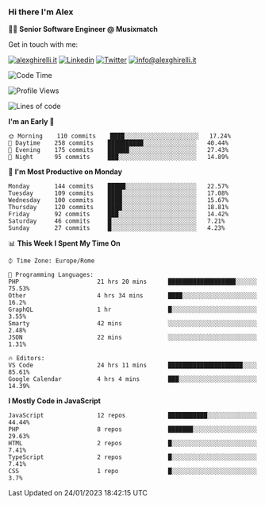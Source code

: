 ### Hi there I'm Alex

👨‍💻 __Senior Software Engineer @ Musixmatch__

Get in touch with me:

[![alexghirelli.it](https://img.shields.io/static/v1?label=alexghirelli.it&message=%20&color=red&logo=&style=flat-square&logoColor=white)](https://www.alexghirelli.it/)
[![Linkedin](https://img.shields.io/static/v1?label=Linkedin&message=%20&color=blue&logo=Linkedin&style=flat-square&logoColor=white)](https://linkedin.com/in/alexghirelli)
[![Twitter](https://img.shields.io/static/v1?label=Twitter&message=%20&color=blue&logo=Twitter&style=flat-square&logoColor=white)](https://twitter.com/alexGhirelli)
[![info@alexghirelli.it](https://img.shields.io/static/v1?label=info@alexghirelli.it&message=%20&color=red&logo=gmail&style=flat-square&logoColor=white)](mailto:info@alexghirelli.it)

<!--START_SECTION:waka-->
![Code Time](http://img.shields.io/badge/Code%20Time-7%2C300%20hrs%2025%20mins-blue)

![Profile Views](http://img.shields.io/badge/Profile%20Views-5-blue)

![Lines of code](https://img.shields.io/badge/From%20Hello%20World%20I%27ve%20Written-813%20Thousand%20lines%20of%20code-blue)

**I'm an Early 🐤** 

```text
🌞 Morning    110 commits    ████░░░░░░░░░░░░░░░░░░░░░   17.24% 
🌆 Daytime    258 commits    ██████████░░░░░░░░░░░░░░░   40.44% 
🌃 Evening    175 commits    ██████░░░░░░░░░░░░░░░░░░░   27.43% 
🌙 Night      95 commits     ███░░░░░░░░░░░░░░░░░░░░░░   14.89%

```
📅 **I'm Most Productive on Monday** 

```text
Monday       144 commits    █████░░░░░░░░░░░░░░░░░░░░   22.57% 
Tuesday      109 commits    ████░░░░░░░░░░░░░░░░░░░░░   17.08% 
Wednesday    100 commits    ████░░░░░░░░░░░░░░░░░░░░░   15.67% 
Thursday     120 commits    ████░░░░░░░░░░░░░░░░░░░░░   18.81% 
Friday       92 commits     ███░░░░░░░░░░░░░░░░░░░░░░   14.42% 
Saturday     46 commits     █░░░░░░░░░░░░░░░░░░░░░░░░   7.21% 
Sunday       27 commits     █░░░░░░░░░░░░░░░░░░░░░░░░   4.23%

```


📊 **This Week I Spent My Time On** 

```text
⌚︎ Time Zone: Europe/Rome

💬 Programming Languages: 
PHP                      21 hrs 20 mins      ███████████████████░░░░░░   75.53% 
Other                    4 hrs 34 mins       ████░░░░░░░░░░░░░░░░░░░░░   16.2% 
GraphQL                  1 hr                █░░░░░░░░░░░░░░░░░░░░░░░░   3.55% 
Smarty                   42 mins             ░░░░░░░░░░░░░░░░░░░░░░░░░   2.48% 
JSON                     22 mins             ░░░░░░░░░░░░░░░░░░░░░░░░░   1.31%

🔥 Editors: 
VS Code                  24 hrs 11 mins      █████████████████████░░░░   85.61% 
Google Calendar          4 hrs 4 mins        ███░░░░░░░░░░░░░░░░░░░░░░   14.39%

```

**I Mostly Code in JavaScript** 

```text
JavaScript               12 repos            ███████████░░░░░░░░░░░░░░   44.44% 
PHP                      8 repos             ███████░░░░░░░░░░░░░░░░░░   29.63% 
HTML                     2 repos             █░░░░░░░░░░░░░░░░░░░░░░░░   7.41% 
TypeScript               2 repos             █░░░░░░░░░░░░░░░░░░░░░░░░   7.41% 
CSS                      1 repo              █░░░░░░░░░░░░░░░░░░░░░░░░   3.7%

```



 Last Updated on 24/01/2023 18:42:15 UTC
<!--END_SECTION:waka-->
